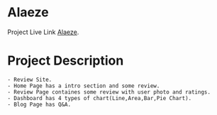 # Alaeze

Project Live Link [Alaeze](https://alaezrreview.netlify.app/).

# Project Description

    - Review Site.
    - Home Page has a intro section and some review.
    - Review Page containes some review with user photo and ratings.
    - Dashboard has 4 types of chart(Line,Area,Bar,Pie Chart).
    - Blog Page has Q&A.
